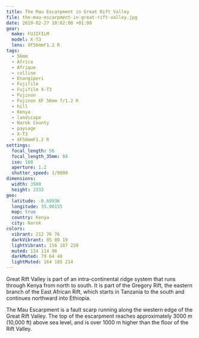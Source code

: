 ```yaml
---
title: The Mau Escarpment in Great Rift Valley
file: the-mau-escarpment-in-great-rift-valley.jpg
date: 2019-02-27 10:02:00 +01:00
gear:
  make: FUJIFILM
  model: X-T3
  lens: XF56mmF1.2 R
tags:
  - 56mm
  - Africa
  - Afrique
  - colline
  - Enangiperi
  - Fujifilm
  - Fujifilm X-T3
  - Fujinon
  - Fujinon XF 56mm f/1.2 R
  - hill
  - Kenya
  - landscape
  - Narok County
  - paysage
  - X-T3
  - XF56mmF1.2 R
settings:
  focal_length: 56
  focal_length_35mm: 84
  iso: 160
  aperture: 1.2
  shutter_speed: 1/9000
dimensions:
  width: 3500
  height: 2333
geo:
  latitude: -0.69936
  longitude: 35.90155
  map: true
  country: Kenya
  city: Narok
colors:
  vibrant: 212 76 76
  darkVibrant: 85 80 19
  lightVibrant: 156 187 228
  muted: 134 114 96
  darkMuted: 79 64 48
  lightMuted: 164 185 214
---
```


Great Rift Valley is part of an intra-continental ridge system that runs through Kenya from north to south. It is part of the Gregory Rift, the eastern branch of the East African Rift, which starts in Tanzania to the south and continues northward into Ethiopia.

The Mau Escarpment is a fault scarp running along the western edge of the Great Rift Valley. The top of the escarpment reaches approximately 3000 m (10,000 ft) above sea level, and is over 1000 m higher than the floor of the Rift Valley.
